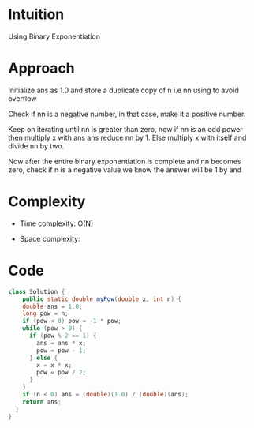 # Intuition
Using Binary Exponentiation
# Approach
 Initialize ans as 1.0  and store a duplicate copy of n i.e nn using to avoid overflow

Check if nn is a negative number, in that case, make it a positive number.

Keep on iterating until nn is greater than zero, now if nn is an odd power then multiply x with ans ans reduce nn by 1. Else multiply x with itself and divide nn by two.

Now after the entire binary exponentiation is complete and nn becomes zero, check if n is a negative value we know the answer will be 1 by and
# Complexity
- Time complexity:
O(N)

- Space complexity:

# Code
```java []
class Solution {
    public static double myPow(double x, int n) {
    double ans = 1.0;
    long pow = n;
    if (pow < 0) pow = -1 * pow;
    while (pow > 0) {
      if (pow % 2 == 1) {
        ans = ans * x;
        pow = pow - 1;
      } else {
        x = x * x;
        pow = pow / 2;
      }
    }
    if (n < 0) ans = (double)(1.0) / (double)(ans);
    return ans;
  }
}
```